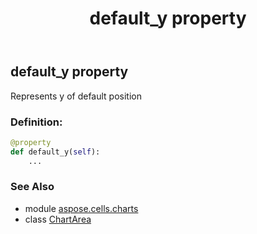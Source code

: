 ﻿---
title: default_y property
second_title: Aspose.Cells for Python via .NET API References
description: 
type: docs
weight: 120
url: /aspose.cells.charts/chartarea/default_y/
is_root: false
---

## default_y property


Represents y of default position
### Definition:
```python
@property
def default_y(self):
    ...
```

### See Also
* module [aspose.cells.charts](../../)
* class [ChartArea](/cells/python-net/aspose.cells.charts/chartarea)
